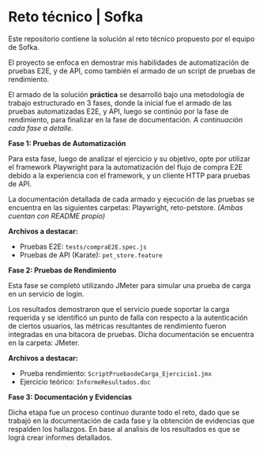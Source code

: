 # Reto técnico | Sofka

Este repositorio contiene la solución al reto técnico propuesto por el equipo de Sofka.

El proyecto se enfoca en demostrar mis habilidades de automatización de pruebas E2E, y de API, como también el armado de un script de pruebas de rendimiento.

El armado de la solución **práctica** se desarrolló bajo una metodología de trabajo estructurado en 3 fases, donde la inicial fue el armado de las pruebas automatizadas E2E, y API, luego se continúo por la fase de rendimiento, para finalizar en la fase de documentación. 
*A continuación cada fase a detalle.*

**Fase 1: Pruebas de Automatización**

Para esta fase, luego de analizar el ejercicio y su objetivo, opte por utilizar el framework Playwright para la automatización del flujo de compra E2E debido a la experiencia con el framework, y un cliente HTTP para pruebas de API. 

La documentación detallada de cada armado y ejecución de las pruebas se encuentra en las siguientes carpetas: Playwright, reto-petstore. *(Ambas cuentan con README propio)*

**Archivos a destacar:**
- Pruebas E2E: `tests/compraE2E.spec.js`
- Pruebas de API (Karate): `pet_store.feature`

**Fase 2: Pruebas de Rendimiento**

Esta fase se completó utilizando JMeter para simular una prueba de carga en un servicio de login. 

Los resultados demostraron que el servicio puede soportar la carga requerida y se identificó un punto de falla con respecto a la autenticación de ciertos usuarios, las métricas resultantes de rendimiento fueron integradas en una bitacora de pruebas. Dicha documentación se encuentra en la carpeta: JMeter.

**Archivos a destacar:**
- Prueba rendimiento: `ScriptPruebasdeCarga_Ejercicio1.jmx`
- Ejercicio teórico: `InformeResultados.doc`

**Fase 3: Documentación y Evidencias**

Dicha etapa fue un proceso continuo durante todo el reto, dado que se trabajó en la documentación de cada fase y la obtención de evidencias que respalden los hallazgos. En base al analisis de los resultados es que se lográ crear informes detallados.